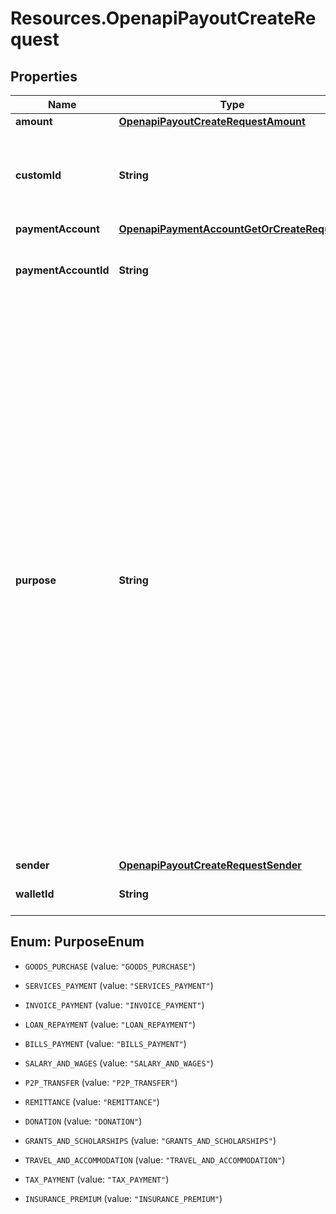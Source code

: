 # Resources.OpenapiPayoutCreateRequest

## Properties

Name | Type | Description | Notes
------------ | ------------- | ------------- | -------------
**amount** | [**OpenapiPayoutCreateRequestAmount**](OpenapiPayoutCreateRequestAmount.md) |  | [optional] 
**customId** | **String** | An optional unique custom id that can be used to reconcile payouts with your own internal systems, this is particularly useful in the event of network failures.  The accepted format can include up to 64 characters, which may consist of both letters, digits, and the symbols \&quot;-\&quot; and \&quot;_\&quot;. | [optional] 
**paymentAccount** | [**OpenapiPaymentAccountGetOrCreateRequest**](OpenapiPaymentAccountGetOrCreateRequest.md) |  | [optional] 
**paymentAccountId** | **String** | &lt;span style&#x3D;\&quot;color:#e95f6a;\&quot;&gt;required if payment_account is empty&lt;/span&gt;  The payment account ID represents a pre-existing payment account that acts as the recipient for the payout. | [optional] 
**purpose** | **String** | &lt;span style&#x3D;\&quot;color:#e95f6a;\&quot;&gt;required if payment_account country is GH,UG,EG,CI,SN or CM&lt;/span&gt;  The purpose of the payout is a mandatory property that must be provided for compliance and reporting purposes. Choose one of the following predefined values that best describes the nature of the payout:  &lt;ul&gt; &lt;li&gt;&lt;code&gt;GOODS_PURCHASE&lt;/code&gt;: Payments made for buying physical or digital goods.&lt;/li&gt; &lt;li&gt;&lt;code&gt;SERVICES_PAYMENT&lt;/code&gt;: Payments made for services rendered, including professional services, consulting, and freelance work.&lt;/li&gt; &lt;li&gt;&lt;code&gt;INVOICE_PAYMENT&lt;/code&gt;: Payments made to settle invoices issued for goods or services.&lt;/li&gt; &lt;li&gt;&lt;code&gt;LOAN_REPAYMENT&lt;/code&gt;: Payments made towards repaying loans, including personal, auto, mortgage, and business loans.&lt;/li&gt; &lt;li&gt;&lt;code&gt;BILLS_PAYMENT&lt;/code&gt;: Payments for recurring bills such as utilities, rent, insurance, and telecommunications.&lt;/li&gt; &lt;li&gt;&lt;code&gt;SALARY_AND_WAGES&lt;/code&gt;: Disbursements made to employees for their salaries and wages.&lt;/li&gt; &lt;li&gt;&lt;code&gt;P2P_TRANSFER&lt;/code&gt;: Domestic person-to-person transfers for sending money to friends, family, or acquaintances.&lt;/li&gt; &lt;li&gt;&lt;code&gt;REMITTANCE&lt;/code&gt;: Cross-border person-to-person transfers for sending money to friends, family, or acquaintances.&lt;/li&gt; &lt;li&gt;&lt;code&gt;DONATION&lt;/code&gt;: Payments made to charitable organizations or causes.&lt;/li&gt; &lt;li&gt;&lt;code&gt;GRANTS_AND_SCHOLARSHIPS&lt;/code&gt;: Payments distributed as grants, scholarships, or other forms of financial aid.&lt;/li&gt; &lt;li&gt;&lt;code&gt;TRAVEL_AND_ACCOMMODATION&lt;/code&gt;: Payments made for travel-related expenses, including flight bookings, hotel reservations, and car rentals.&lt;/li&gt; &lt;li&gt;&lt;code&gt;TAX_PAYMENT&lt;/code&gt;: Payments made for settling taxes and duties.&lt;/li&gt; &lt;li&gt;&lt;code&gt;INSURANCE_PREMIUM&lt;/code&gt;: Payments made towards insurance policies, including health, auto, and life insurance.&lt;/li&gt; &lt;/ul&gt; | [optional] 
**sender** | [**OpenapiPayoutCreateRequestSender**](OpenapiPayoutCreateRequestSender.md) |  | [optional] 
**walletId** | **String** | The wallet ID from which to disburse money, if not provided, we will attempt to use the one that matches the provided currency amount. | [optional] 



## Enum: PurposeEnum


* `GOODS_PURCHASE` (value: `"GOODS_PURCHASE"`)

* `SERVICES_PAYMENT` (value: `"SERVICES_PAYMENT"`)

* `INVOICE_PAYMENT` (value: `"INVOICE_PAYMENT"`)

* `LOAN_REPAYMENT` (value: `"LOAN_REPAYMENT"`)

* `BILLS_PAYMENT` (value: `"BILLS_PAYMENT"`)

* `SALARY_AND_WAGES` (value: `"SALARY_AND_WAGES"`)

* `P2P_TRANSFER` (value: `"P2P_TRANSFER"`)

* `REMITTANCE` (value: `"REMITTANCE"`)

* `DONATION` (value: `"DONATION"`)

* `GRANTS_AND_SCHOLARSHIPS` (value: `"GRANTS_AND_SCHOLARSHIPS"`)

* `TRAVEL_AND_ACCOMMODATION` (value: `"TRAVEL_AND_ACCOMMODATION"`)

* `TAX_PAYMENT` (value: `"TAX_PAYMENT"`)

* `INSURANCE_PREMIUM` (value: `"INSURANCE_PREMIUM"`)




